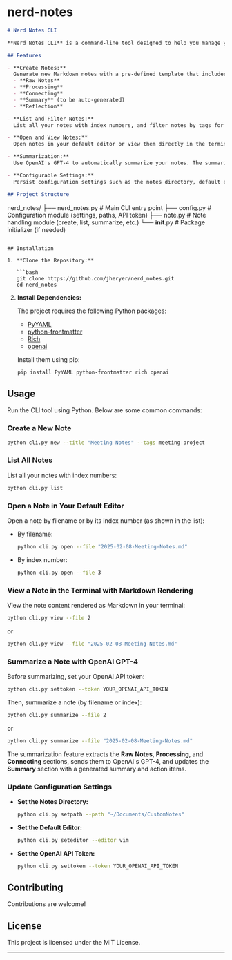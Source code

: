 # nerd-notes
```markdown
# Nerd Notes CLI

**Nerd Notes CLI** is a command-line tool designed to help you manage your Markdown notes with an efficient workflow. It provides a customizable note template, tagging, viewing, and editing capabilities, as well as an integrated summarization feature powered by OpenAI's GPT-4. With Nerd Notes CLI, you can create, list, filter, view, and open notes easily while automatically generating summaries and extracting action items from your notes.

## Features

- **Create Notes:**  
  Generate new Markdown notes with a pre-defined template that includes:
  - **Raw Notes**
  - **Processing**
  - **Connecting**
  - **Summary** (to be auto-generated)
  - **Reflection**

- **List and Filter Notes:**  
  List all your notes with index numbers, and filter notes by tags for quick access.

- **Open and View Notes:**  
  Open notes in your default editor or view them directly in the terminal with Markdown rendering using Rich.

- **Summarization:**  
  Use OpenAI's GPT-4 to automatically summarize your notes. The summarization feature extracts content from the **Raw Notes**, **Processing**, and **Connecting** sections, then populates the **Summary** section with a concise summary and a list of action items.

- **Configurable Settings:**  
  Persist configuration settings such as the notes directory, default editor, and OpenAI API token in a YAML file (`~/.nerd_notes/settings.yaml`). Easily update these settings via CLI commands.

## Project Structure

```
nerd_notes/
├── nerd_notes.py         # Main CLI entry point
├── config.py      # Configuration module (settings, paths, API token)
├── note.py        # Note handling module (create, list, summarize, etc.)
└── __init__.py    # Package initializer (if needed)
```

## Installation

1. **Clone the Repository:**

   ```bash
   git clone https://github.com/jheryer/nerd_notes.git
   cd nerd_notes
   ```

2. **Install Dependencies:**

   The project requires the following Python packages:
   - [PyYAML](https://pyyaml.org/wiki/PyYAMLDocumentation)
   - [python-frontmatter](https://pypi.org/project/python-frontmatter/)
   - [Rich](https://rich.readthedocs.io/en/stable/)
   - [openai](https://pypi.org/project/openai/)

   Install them using pip:

   ```bash
   pip install PyYAML python-frontmatter rich openai
   ```

## Usage

Run the CLI tool using Python. Below are some common commands:

### Create a New Note

```bash
python cli.py new --title "Meeting Notes" --tags meeting project
```

### List All Notes

List all your notes with index numbers:

```bash
python cli.py list
```

### Open a Note in Your Default Editor

Open a note by filename or by its index number (as shown in the list):

- By filename:

  ```bash
  python cli.py open --file "2025-02-08-Meeting-Notes.md"
  ```

- By index number:

  ```bash
  python cli.py open --file 3
  ```

### View a Note in the Terminal with Markdown Rendering

View the note content rendered as Markdown in your terminal:

```bash
python cli.py view --file 2
```

or

```bash
python cli.py view --file "2025-02-08-Meeting-Notes.md"
```

### Summarize a Note with OpenAI GPT-4

Before summarizing, set your OpenAI API token:

```bash
python cli.py settoken --token YOUR_OPENAI_API_TOKEN
```

Then, summarize a note (by filename or index):

```bash
python cli.py summarize --file 2
```

or

```bash
python cli.py summarize --file "2025-02-08-Meeting-Notes.md"
```

The summarization feature extracts the **Raw Notes**, **Processing**, and **Connecting** sections, sends them to OpenAI's GPT-4, and updates the **Summary** section with a generated summary and action items.

### Update Configuration Settings

- **Set the Notes Directory:**

  ```bash
  python cli.py setpath --path "~/Documents/CustomNotes"
  ```

- **Set the Default Editor:**

  ```bash
  python cli.py seteditor --editor vim
  ```

- **Set the OpenAI API Token:**

  ```bash
  python cli.py settoken --token YOUR_OPENAI_API_TOKEN
  ```

## Contributing

Contributions are welcome! 

## License

This project is licensed under the MIT License.

---

```
